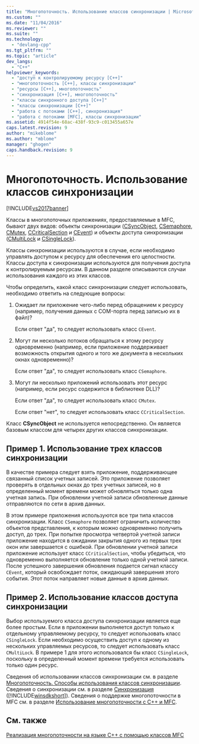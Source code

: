 ```yaml
---
title: "Многопоточность. Использование классов синхронизации | Microsoft Docs"
ms.custom: ""
ms.date: "11/04/2016"
ms.reviewer: ""
ms.suite: ""
ms.technology: 
  - "devlang-cpp"
ms.tgt_pltfrm: ""
ms.topic: "article"
dev_langs: 
  - "C++"
helpviewer_keywords: 
  - "доступ к контролируемому ресурсу [C++]"
  - "многопоточность [C++], классы синхронизации"
  - "ресурсы [C++], многопоточность"
  - "синхронизация [C++], многопоточность"
  - "классы синхронного доступа [C++]"
  - "классы синхронизации [C++]"
  - "работа с потоками [C++], синхронизация"
  - "работа с потоками [MFC], классы синхронизации"
ms.assetid: 4914f54e-68ac-438f-93c9-c013455a657e
caps.latest.revision: 9
author: "mikeblome"
ms.author: "mblome"
manager: "ghogen"
caps.handback.revision: 9
---
```

# Многопоточность. Использование классов синхронизации
[!INCLUDE[vs2017banner](../assembler/inline/includes/vs2017banner.md)]

Классы в многопоточных приложениях, предоставляемые в MFC, бывают двух видов: объекты синхронизации \([CSyncObject](../mfc/reference/csyncobject-class.md), [CSemaphore](../mfc/reference/csemaphore-class.md), [CMutex](../mfc/reference/cmutex-class.md), [CCriticalSection](../Topic/CCriticalSection%20Class.md) и [CEvent](../mfc/reference/cevent-class.md)\) и объекты доступа синхронизации \([CMultiLock](../mfc/reference/cmultilock-class.md) и [CSingleLock](../mfc/reference/csinglelock-class.md)\).  
  
 Классы синхронизации используются в случае, если необходимо управлять доступом к ресурсу для обеспечения его целостности.  Классы доступа к синхронизации используются для получения доступа к контролируемым ресурсам.  В данном разделе описываются случаи использования каждого из этих классов.  
  
 Чтобы определить, какой класс синхронизации следует использовать, необходимо ответить на следующие вопросы:  
  
1.  Ожидает ли приложение чего\-либо перед обращением к ресурсу \(например, получения данных с COM\-порта перед записью их в файл\)?  
  
     Если ответ "да", то следует использовать класс `CEvent`.  
  
2.  Могут ли несколько потоков обращаться к этому ресурсу одновременно \(например, если приложение поддерживает возможность открытия одного и того же документа в нескольких окнах одновременно\)?  
  
     Если ответ "да", то следует использовать класс `CSemaphore`.  
  
3.  Могут ли несколько приложений использовать этот ресурс \(например, если ресурс содержится в библиотеке DLL\)?  
  
     Если ответ "да", то следует использовать класс `CMutex`.  
  
     Если ответ "нет", то следует использовать класс `CCriticalSection`.  
  
 Класс **CSyncObject** не используется непосредственно.  Он является базовым классом для четырех других классов синхронизации.  
  
## Пример 1. Использование трех классов синхронизации  
 В качестве примера следует взять приложение, поддерживающее связанный список учетных записей.  Это приложение позволяет проверять в отдельных окнах до трех учетных записей, но в определенный момент времени может обновляться только одна учетная запись.  При обновлении учетной записи обновленные данные отправляются по сети в архив данных.  
  
 В этом примере приложения используются все три типа классов синхронизации.  Класс `CSemaphore` позволяет ограничить количество объектов представления, к которым можно одновременно получить доступ, до трех.  При попытке просмотра четвертой учетной записи приложение находится в ожидании закрытия одного из первых трех окон или завершается с ошибкой.  При обновлении учетной записи приложение использует класс `CCriticalSection`, чтобы убедиться, что одновременно выполняется обновление только одной учетной записи.  После успешного завершения обновления подается сигнал классу `CEvent`, который освобождает поток, ожидающий завершения этого события.  Этот поток направляет новые данные в архив данных.  
  
## Пример 2. Использование классов доступа синхронизации  
 Выбор используемого класса доступа синхронизации является еще более простым.  Если в приложении выполняется доступ только к отдельному управляемому ресурсу, то следует использовать класс `CSingleLock`.  Если необходимо осуществить доступ к одному из нескольких управляемых ресурсов, то следует использовать класс `CMultiLock`.  В примере 1 для этого использовался бы класс `CSingleLock`, поскольку в определенный момент времени требуется использовать только один ресурс.  
  
 Сведения об использовании классов синхронизации см. в разделе [Многопоточность. Способы использования классов синхронизации](../parallel/multithreading-how-to-use-the-synchronization-classes.md).  Сведения о синхронизации см. в разделе [Синхронизация](http://msdn.microsoft.com/library/windows/desktop/ms686353) \([!INCLUDE[winsdkshort](../atl/reference/includes/winsdkshort_md.md)]\).  Сведения о поддержке многопоточности в MFC см. в разделе [Использование многопоточности с C\+\+ и MFC](../parallel/multithreading-with-cpp-and-mfc.md).  
  
## См. также  
 [Реализация многопоточности на языке C\+\+ с помощью классов MFC](../parallel/multithreading-with-cpp-and-mfc.md)